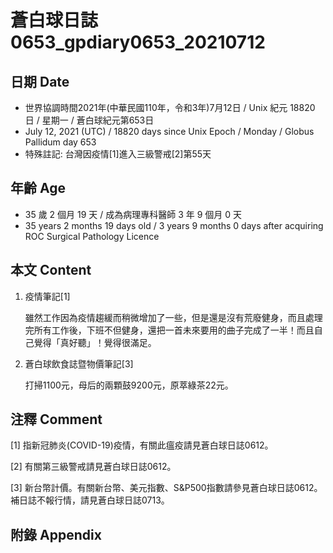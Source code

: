 [_metadata_:encoding]: - "utf-8"
[_metadata_:language]: - "zh-Hant-TW"
[_metadata_:fileformat]: - "markdown"
[_metadata_:MIME_type]: - "text/plain"
[_metadata_:markdown_version]: - "commonmark version 0.29"
[_metadata_:markdown_spec]: - "https://spec.commonmark.org/0.29/"

# 蒼白球日誌0653_gpdiary0653_20210712 #

## 日期 Date ##

* 世界協調時間2021年(中華民國110年，令和3年)7月12日 / Unix 紀元 18820 日 / 星期一 / 蒼白球紀元第653日
* July 12, 2021 (UTC) / 18820 days since Unix Epoch / Monday / Globus Pallidum day 653
* 特殊註記: 台灣因疫情[1]進入三級警戒[2]第55天

## 年齡 Age ##

* 35 歲 2 個月 19 天 / 成為病理專科醫師 3 年 9 個月 0 天
* 35 years 2 months 19 days old / 3 years 9 months 0 days after acquiring ROC Surgical Pathology Licence

## 本文 Content ##

1. 疫情筆記[1]

    雖然工作因為疫情趨緩而稍微增加了一些，但是還是沒有荒廢健身，而且處理完所有工作後，下班不但健身，還把一首未來要用的曲子完成了一半！而且自己覺得「真好聽」！覺得很滿足。
    
2. 蒼白球飲食誌暨物價筆記[3]

    打掃1100元，母后的兩顆鼓9200元，原萃綠茶22元。

## 注釋 Comment ##

[1] 指新冠肺炎(COVID-19)疫情，有關此瘟疫請見蒼白球日誌0612。

[2] 有關第三級警戒請見蒼白球日誌0612。

[3] 新台幣計價。有關新台幣、美元指數、S&P500指數請參見蒼白球日誌0612。補日誌不報行情，請見蒼白球日誌0713。

## 附錄 Appendix ##

